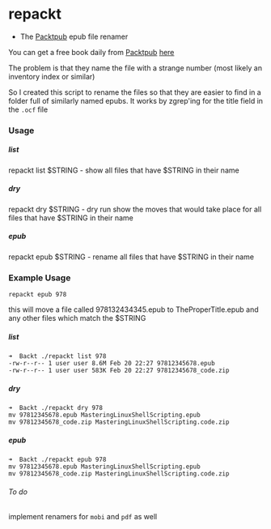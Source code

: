 # repackt
- The
[Packtpub](https://www.packtpub.com/)
epub file renamer

You can get a free book daily from
[Packtpub](https://www.packtpub.com/)
[here](https://www.packtpub.com/packt/offers/free-learning)

The problem is that they name the file with a strange number (most
likely an inventory index or similar)

So I created this script to rename the files so that they are easier to
find in a folder full of similarly named epubs.  It works by zgrep'ing
for the title field in the `.ocf` file

### Usage

##### list

repackt list $STRING - show all files that have $STRING in their name

##### dry

repackt dry $STRING - dry run show the moves that would take place for all files that have $STRING in their name

##### epub

repackt epub $STRING - rename all files that have $STRING in their name

### Example Usage

```
repackt epub 978
```

this will move a file called 978132434345.epub to TheProperTitle.epub and any other files which match the $STRING

##### list

```
➜  Backt ./repackt list 978
-rw-r--r-- 1 user user 8.6M Feb 20 22:27 97812345678.epub
-rw-r--r-- 1 user user 583K Feb 20 22:27 97812345678_code.zip
```

##### dry

```
➜  Backt ./repackt dry 978 
mv 97812345678.epub MasteringLinuxShellScripting.epub
mv 97812345678_code.zip MasteringLinuxShellScripting.code.zip
```

##### epub

```
➜  Backt ./repackt epub 978 
mv 97812345678.epub MasteringLinuxShellScripting.epub
mv 97812345678_code.zip MasteringLinuxShellScripting.code.zip
```

###### To do
   implement renamers for `mobi` and `pdf` as well
